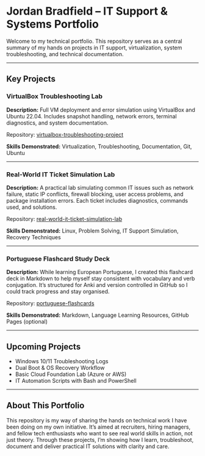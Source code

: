 # Jordan Bradfield – IT Support & Systems Portfolio

Welcome to my technical portfolio. This repository serves as a central summary of my hands on projects in IT support, virtualization, system troubleshooting, and technical documentation.

---

## Key Projects

### VirtualBox Troubleshooting Lab
**Description:** Full VM deployment and error simulation using VirtualBox and Ubuntu 22.04. Includes snapshot handling, network errors, terminal diagnostics, and system documentation.

Repository: [virtualbox-troubleshooting-project](https://github.com/jordgarvi/virtualbox-troubleshooting-project)

**Skills Demonstrated:** Virtualization, Troubleshooting, Documentation, Git, Ubuntu

---

### Real-World IT Ticket Simulation Lab
**Description:** A practical lab simulating common IT issues such as network failure, static IP conflicts, firewall blocking, user access problems, and package installation errors. Each ticket includes diagnostics, commands used, and solutions.

Repository: [real-world-it-ticket-simulation-lab](https://github.com/jordgarvi/real-world-it-ticket-simulation-lab)

**Skills Demonstrated:** Linux, Problem Solving, IT Support Simulation, Recovery Techniques

---

### Portuguese Flashcard Study Deck
**Description:** While learning European Portuguese, I created this flashcard deck in Markdown to help myself stay consistent with vocabulary and verb conjugation. It’s structured for Anki and version controlled in GitHub so I could track progress and stay organised.

Repository: [portuguese-flashcards](https://github.com/jordgarvi/portuguese-study-deck)

**Skills Demonstrated:** Markdown, Language Learning Resources, GitHub Pages (optional)

---

## Upcoming Projects

- Windows 10/11 Troubleshooting Logs
- Dual Boot & OS Recovery Workflow
- Basic Cloud Foundation Lab (Azure or AWS)
- IT Automation Scripts with Bash and PowerShell

---

## About This Portfolio

This repository is my way of sharing the hands on technical work I have been doing on my own initiative. It’s aimed at recruiters, hiring managers, and fellow tech enthusiasts who want to see real world skills in action, not just theory. Through these projects, I’m showing how I learn, troubleshoot, document and deliver practical IT solutions with clarity and care.
